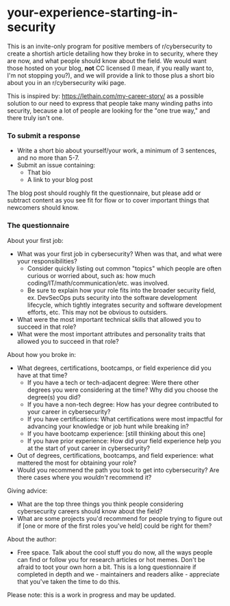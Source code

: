 # your-experience-starting-in-security
This is an invite-only program for positive members of r/cybersecurity to create a shortish article detailing how they broke in to security, where they are now, and what people should know about the field. We would want those hosted on your blog, **not** CC licensed (I mean, if you really want to, I'm not stopping you?), and we will provide a link to those plus a short bio about you in an r/cybersecurity wiki page.

This is inspired by: https://lethain.com/my-career-story/ as a possible solution to our need to express that people take many winding paths into security, because a lot of people are looking for the "one true way," and there truly isn't one.

### To submit a response

* Write a short bio about yourself/your work, a minimum of 3 sentences, and no more than 5-7.
* Submit an issue containing:
  * That bio
  * A link to your blog post

The blog post should roughly fit the questionnaire, but please add or subtract content as you see fit for flow or to cover important things that newcomers should know.

### The questionnaire

About your first job:
* What was your first job in cybersecurity? When was that, and what were your responsibilities?
  * Consider quickly listing out common "topics" which people are often curious or worried about, such as: how much coding/IT/math/communication/etc. was involved.
  * Be sure to explain how your role fits into the broader security field, ex. DevSecOps puts security into the software development lifecycle, which tightly integrates security and software development efforts, etc. This may not be obvious to outsiders.
* What were the most important technical skills that allowed you to succeed in that role?
* What were the most important attributes and personality traits that allowed you to succeed in that role?

About how you broke in:
* What degrees, certifications, bootcamps, or field experience did you have at that time?
  * If you have a tech or tech-adjacent degree: Were there other degrees you were considering at the time? Why did you choose the degree(s) you did?
  * If you have a non-tech degree: How has your degree contributed to your career in cybersecurity?
  * If you have certifications: What certifications were most impactful for advancing your knowledge or job hunt while breaking in?
  * If you have bootcamp experience: [still thinking about this one]
  * If you have prior experience: How did your field experience help you at the start of yout career in cybersecurity?
* Out of degrees, certifications, bootcamps, and field experience: what mattered the most for obtaining your role?
* Would you recommend the path you took to get into cybersecurity? Are there cases where you *wouldn't* recommend it?

Giving advice:
* What are the top three things you think people considering cybersecurity careers should know about the field?
* What are some projects you'd recommend for people trying to figure out if [one or more of the first roles you've held] could be right for them?

About the author:
* Free space. Talk about the cool stuff you do now, all the ways people can find or follow you for research articles or hot memes. Don't be afraid to toot your own horn a bit. This is a long questionnaire if completed in depth and we - maintainers and readers alike - appreciate that you've taken the time to do this.

Please note: this is a work in progress and may be updated.
